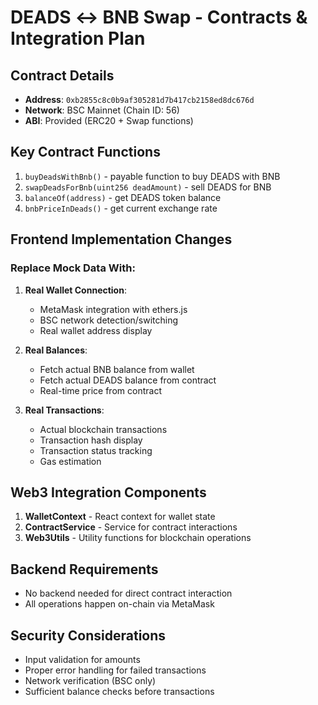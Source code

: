 # DEADS ↔ BNB Swap - Contracts & Integration Plan

## Contract Details
- **Address**: `0xb2855c8c0b9af305281d7b417cb2158ed8dc676d`
- **Network**: BSC Mainnet (Chain ID: 56)
- **ABI**: Provided (ERC20 + Swap functions)

## Key Contract Functions
1. `buyDeadsWithBnb()` - payable function to buy DEADS with BNB
2. `swapDeadsForBnb(uint256 deadAmount)` - sell DEADS for BNB
3. `balanceOf(address)` - get DEADS token balance
4. `bnbPriceInDeads()` - get current exchange rate

## Frontend Implementation Changes
### Replace Mock Data With:
1. **Real Wallet Connection**:
   - MetaMask integration with ethers.js
   - BSC network detection/switching
   - Real wallet address display

2. **Real Balances**:
   - Fetch actual BNB balance from wallet
   - Fetch actual DEADS balance from contract
   - Real-time price from contract

3. **Real Transactions**:
   - Actual blockchain transactions
   - Transaction hash display
   - Transaction status tracking
   - Gas estimation

## Web3 Integration Components
1. **WalletContext** - React context for wallet state
2. **ContractService** - Service for contract interactions
3. **Web3Utils** - Utility functions for blockchain operations

## Backend Requirements
- No backend needed for direct contract interaction
- All operations happen on-chain via MetaMask

## Security Considerations
- Input validation for amounts
- Proper error handling for failed transactions
- Network verification (BSC only)
- Sufficient balance checks before transactions